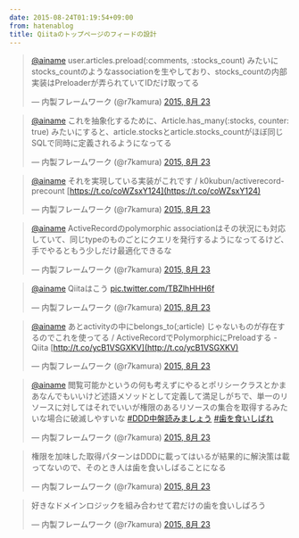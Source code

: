 ```yaml
---
date: 2015-08-24T01:19:54+09:00
from: hatenablog
title: Qiitaのトップページのフィードの設計
---
```

> [@ainame](https://twitter.com/ainame) user.articles.preload(:comments, :stocks\_count) みたいにstocks\_countのようなassociationを生やしており、stocks\_countの内部実装はPreloaderが弄られていてIDだけ取ってる
> 
> — 内製フレームワーク (@r7kamura) [2015, 8月 23](https://twitter.com/r7kamura/status/635482167737364480)

<script async src="//platform.twitter.com/widgets.js" charset="utf-8"></script>

> [@ainame](https://twitter.com/ainame) これを抽象化するために、Article.has\_many(:stocks, counter: true) みたいにすると、article.stocksとarticle.stocks\_countがほぼ同じSQLで同時に定義されるようになってる
> 
> — 内製フレームワーク (@r7kamura) [2015, 8月 23](https://twitter.com/r7kamura/status/635482558516494336)

<script async src="//platform.twitter.com/widgets.js" charset="utf-8"></script>

> [@ainame](https://twitter.com/ainame) それを実現している実装がこれです / k0kubun/activerecord-precount [https://t.co/coWZsxY124](https://t.co/coWZsxY124)
> 
> — 内製フレームワーク (@r7kamura) [2015, 8月 23](https://twitter.com/r7kamura/status/635482934393180160)

<script async src="//platform.twitter.com/widgets.js" charset="utf-8"></script>

> [@ainame](https://twitter.com/ainame) ActiveRecordのpolymorphic associationはその状況にも対応していて、同じtypeのものごとにクエリを発行するようになってるけど、手でやるともう少しだけ最適化できるな
> 
> — 内製フレームワーク (@r7kamura) [2015, 8月 23](https://twitter.com/r7kamura/status/635483924882296832)

<script async src="//platform.twitter.com/widgets.js" charset="utf-8"></script>

> [@ainame](https://twitter.com/ainame) Qiitaはこう [pic.twitter.com/TBZlhHHH6f](http://t.co/TBZlhHHH6f)
> 
> — 内製フレームワーク (@r7kamura) [2015, 8月 23](https://twitter.com/r7kamura/status/635484845943099392)

<script async src="//platform.twitter.com/widgets.js" charset="utf-8"></script>

> [@ainame](https://twitter.com/ainame) あとactivityの中にbelongs\_to(;article) じゃないものが存在するのでこれを使ってる / ActiveRecordでPolymorphicにPreloadする - Qiita [http://t.co/ycB1VSGXKV](http://t.co/ycB1VSGXKV)
> 
> — 内製フレームワーク (@r7kamura) [2015, 8月 23](https://twitter.com/r7kamura/status/635485323166744577)

<script async src="//platform.twitter.com/widgets.js" charset="utf-8"></script>

> [@ainame](https://twitter.com/ainame) 閲覧可能かというの何も考えずにやるとポリシークラスとかまあなんでもいいけど述語メソッドとして定義して満足しがちで、単一のリソースに対してはそれでいいが権限のあるリソースの集合を取得するみたいな場合に破滅しやすいな [#DDD中盤読みましょう](https://twitter.com/hashtag/DDD%E4%B8%AD%E7%9B%A4%E8%AA%AD%E3%81%BF%E3%81%BE%E3%81%97%E3%82%87%E3%81%86?src=hash) [#歯を食いしばれ](https://twitter.com/hashtag/%E6%AD%AF%E3%82%92%E9%A3%9F%E3%81%84%E3%81%97%E3%81%B0%E3%82%8C?src=hash)
> 
> — 内製フレームワーク (@r7kamura) [2015, 8月 23](https://twitter.com/r7kamura/status/635489719892074496)

<script async src="//platform.twitter.com/widgets.js" charset="utf-8"></script>

> 権限を加味した取得パターンはDDDに載ってはいるが結果的に解決策は載ってないので、そのとき人は歯を食いしばることになる
> 
> — 内製フレームワーク (@r7kamura) [2015, 8月 23](https://twitter.com/r7kamura/status/635491033095143424)

<script async src="//platform.twitter.com/widgets.js" charset="utf-8"></script>

> 好きなドメインロジックを組み合わせて君だけの歯を食いしばろう
> 
> — 内製フレームワーク (@r7kamura) [2015, 8月 23](https://twitter.com/r7kamura/status/635492171995451392)

<script async src="//platform.twitter.com/widgets.js" charset="utf-8"></script>